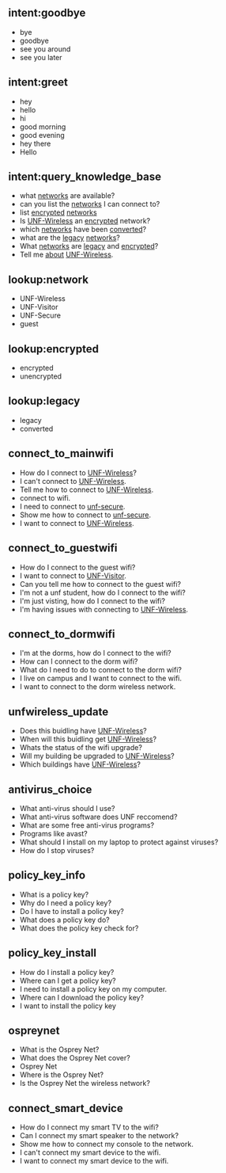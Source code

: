 ## intent:goodbye
- bye
- goodbye
- see you around
- see you later

## intent:greet
- hey
- hello
- hi
- good morning
- good evening
- hey there
- Hello

## intent:query_knowledge_base
- what [networks](object_type:network) are available?
- can you list the [networks](object_type:network) I can connect to?
- list [encrypted](encrypted) [networks](object_type:network)
- Is [UNF-Wireless](network) an [encrypted](attribute:encrypted) network?
- which [networks](object_type:network) have been [converted](legacy)?
- what are the [legacy](legacy) [networks](object_type:network)?
- What [networks](object_type:network) are [legacy](legacy) and [encrypted](encrypted)?
- Tell me [about](attribute:about) [UNF-Wireless](network).

## lookup:network
- UNF-Wireless
- UNF-Visitor
- UNF-Secure
- guest

## lookup:encrypted
- encrypted
- unencrypted

## lookup:legacy
- legacy
- converted

## connect_to_mainwifi
- How do I connect to [UNF-Wireless](network)?
- I can't connect to [UNF-Wireless](network).
- Tell me how to connect to [UNF-Wireless](network).
- connect to wifi.
- I need to connect to [unf-secure](network).
- Show me how to connect to [unf-secure](network).
- I want to connect to [UNF-Wireless](network).

## connect_to_guestwifi
- How do I connect to the guest wifi?
- I want to connect to [UNF-Visitor](network).
- Can you tell me how to connect to the guest wifi?
- I'm not a unf student, how do I connect to the wifi? 
- I'm just visting, how do I connect to the wifi?
- I'm having issues with connecting to [UNF-Wireless](network).

## connect_to_dormwifi
- I'm at the dorms, how do I connect to the wifi? 
- How can I connect to the dorm wifi? 
- What do I need to do to connect to the dorm wifi? 
- I live on campus and I want to connect to the wifi.
- I want to connect to the dorm wireless network.

## unfwireless_update
- Does this buidling have [UNF-Wireless](network)?
- When will this buidling get [UNF-Wireless](network)?
- Whats the status of the wifi upgrade?
- Will my building be upgraded to [UNF-Wireless](network)?
- Which buildings have [UNF-Wireless](network)?

## antivirus_choice
- What anti-virus should I use?
- What anti-virus software does UNF reccomend? 
- What are some free anti-virus programs? 
- Programs like avast? 
- What should I install on my laptop to protect against viruses? 
- How do I stop viruses?

## policy_key_info
- What is a policy key? 
- Why do I need a policy key? 
- Do I have to install a policy key?
- What does a policy key do?
- What does the policy key check for? 

## policy_key_install
- How do I install a policy key? 
- Where can I get a policy key? 
- I need to install a policy key on my computer.
- Where can I download the policy key?
- I want to install the policy key

## ospreynet
- What is the Osprey Net?
- What does the Osprey Net cover? 
- Osprey Net
- Where is the Osprey Net? 
- Is the Osprey Net the wireless network? 

## connect_smart_device
- How do I connect my smart TV to the wifi? 
- Can I connect my smart speaker to the network? 
- Show me how to connect my console to the network.
- I can't connect my smart device to the wifi.
- I want to connect my smart device to the wifi.
